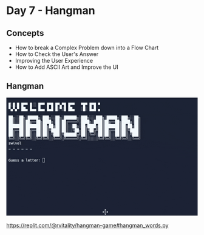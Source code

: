 # Day 7 - Hangman

## Concepts

-   How to break a Complex Problem down into a Flow Chart
-   How to Check the User's Answer
-   Improving the User Experience
-   How to Add ASCII Art and Improve the UI

## Hangman

![day07](hangman.gif)

https://replit.com/@rvitality/hangman-game#hangman_words.py
